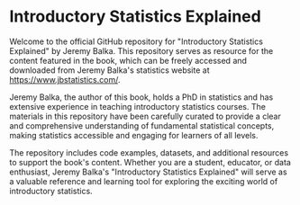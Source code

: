 # Introductory Statistics Explained

Welcome to the official GitHub repository for "Introductory Statistics Explained" by Jeremy Balka. This repository serves as resource for the content featured in the book, which can be freely accessed and downloaded from Jeremy Balka's statistics website at https://www.jbstatistics.com/.

Jeremy Balka, the author of this book, holds a PhD in statistics and has extensive experience in teaching introductory statistics courses. The materials in this repository have been carefully curated to provide a clear and comprehensive understanding of fundamental statistical concepts, making statistics accessible and engaging for learners of all levels.

The repository includes code examples, datasets, and additional resources to support the book's content. Whether you are a student, educator, or data enthusiast, Jeremy Balka's "Introductory Statistics Explained" will serve as a valuable reference and learning tool for exploring the exciting world of introductory statistics.
